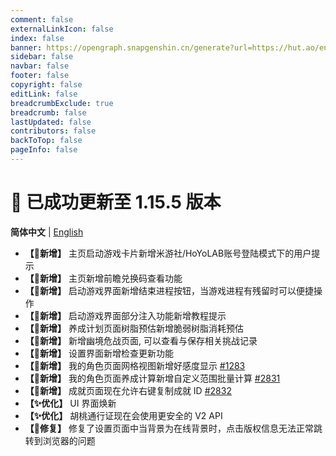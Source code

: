 ```yaml
---
comment: false
externalLinkIcon: false
index: false
banner: https://opengraph.snapgenshin.cn/generate?url=https://hut.ao/en/statements/update-log.html
sidebar: false
navbar: false
footer: false
copyright: false
editLink: false
breadcrumbExclude: true
breadcrumb: false
lastUpdated: false
contributors: false
backToTop: false
pageInfo: false
---
```


# 🎉 已成功更新至 1.15.5 版本

**简体中文** | [English](/en/statements/latest.html)

- **【🎉新增】** 主页启动游戏卡片新增米游社/HoYoLAB账号登陆模式下的用户提示
- **【🎉新增】** 主页新增前瞻兑换码查看功能
- **【🎉新增】** 启动游戏界面新增结束进程按钮，当游戏进程有残留时可以便捷操作
- **【🎉新增】** 启动游戏界面部分注入功能新增教程提示
- **【🎉新增】** 养成计划页面树脂预估新增脆弱树脂消耗预估
- **【🎉新增】** 新增幽境危战页面, 可以查看与保存相关挑战记录
- **【🎉新增】** 设置界面新增检查更新功能
- **【🎉新增】** 我的角色页面网格视图新增好感度显示 [#1283](https://github.com/DGP-Studio/Snap.Hutao/issues/1283)
- **【🎉新增】** 我的角色页面养成计算新增自定义范围批量计算 [#2831](https://github.com/DGP-Studio/Snap.Hutao/issues/2831)
- **【🎉新增】** 成就页面现在允许右键复制成就 ID [#2832](https://github.com/DGP-Studio/Snap.Hutao/issues/2832)
- **【✨优化】** UI 界面焕新
- **【✨优化】** 胡桃通行证现在会使用更安全的 V2 API
- **【🔨修复】** 修复了设置页面中当背景为在线背景时，点击版权信息无法正常跳转到浏览器的问题
